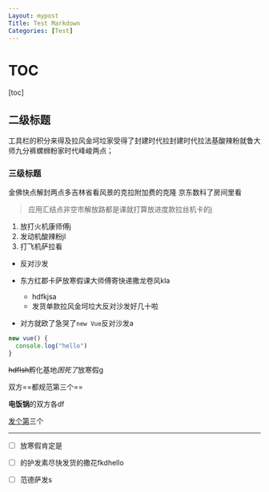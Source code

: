 ```yaml
---
Layout: mypost
Title: Test Markdown
Categories: [Test]
---
```


# TOC

[toc]

## 二级标题

工具栏的积分来得及拉风金坷垃家受得了封建时代拉封建时代拉法基酸辣粉就鲁大师九分裤螺蛳粉家时代峰峻两点；

### 三级标题

金佛快点解封两点多吉林省看风景的克拉附加费的克隆 京东数科了房间里看

> 应用汇结点非空市解放路都是课就打算放进度款拉丝机卡的j

1. 放打火机康师傅j
2. 发动机酸辣粉jl
3. 打飞机萨拉看

- 反对沙发
- 东方红郡卡萨放寒假课大师傅寄快递撒龙卷风kla
  - hdfkjsa
  - 发货单款拉风金坷垃大反对沙发好几十啦

- 对方就欧了急哭了`new Vue`反对沙发a

```js
new vue() {
  console.log("hello")
}
```

~~hdflsh~~孵化基地*困死了*放寒假g

双方==都规范第三个==

**电饭锅**的双方各df

<u>发个第</u>三个

---

- [ ] 放寒假肯定是
- [ ] 的护发素尽快发货的撒花fkdhello
- [ ] 范德萨发s



